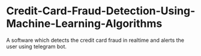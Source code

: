 # Credit-Card-Fraud-Detection-Using-Machine-Learning-Algorithms
A software which detects the credit card fraud in realtime and alerts the user using telegram bot.
